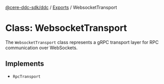 [@cere-ddc-sdk/ddc](../README.md) / [Exports](../modules.md) / WebsocketTransport

# Class: WebsocketTransport

The `WebsocketTransport` class represents a gRPC transport layer for RPC communication over WebSockets.

## Implements

- `RpcTransport`
